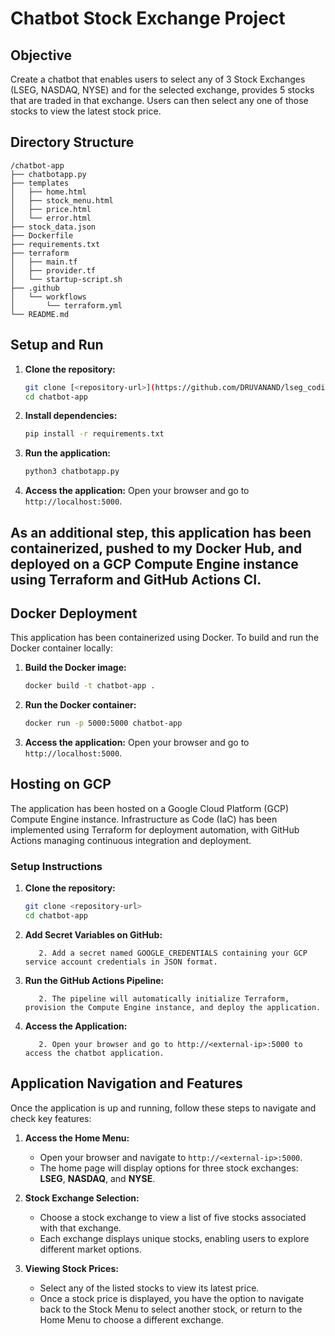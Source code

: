 # Chatbot Stock Exchange Project

## Objective
Create a chatbot that enables users to select any of 3 Stock Exchanges (LSEG, NASDAQ, NYSE) and for the selected exchange, provides 5 stocks that are traded in that exchange. Users can then select any one of those stocks to view the latest stock price.

## Directory Structure
```
/chatbot-app
├── chatbotapp.py
├── templates
│   ├── home.html
│   ├── stock_menu.html
│   ├── price.html
│   └── error.html
├── stock_data.json
├── Dockerfile
├── requirements.txt
├── terraform
│   ├── main.tf
│   ├── provider.tf
│   └── startup-script.sh
├── .github
│   └── workflows
│       └── terraform.yml
└── README.md
```

## Setup and Run
1. **Clone the repository:**
   ```sh
   git clone [<repository-url>](https://github.com/DRUVANAND/lseg_coding_challenge.git)
   cd chatbot-app
   ```

2. **Install dependencies:**
   ```sh
   pip install -r requirements.txt
   ```

3. **Run the application:**
   ```sh
   python3 chatbotapp.py
   ```

4. **Access the application:** Open your browser and go to `http://localhost:5000`.

## As an additional step, this application has been containerized, pushed to my Docker Hub, and deployed on a GCP Compute Engine instance using Terraform and GitHub Actions CI.

## Docker Deployment
This application has been containerized using Docker. To build and run the Docker container locally:

1. **Build the Docker image:**
   ```sh
   docker build -t chatbot-app .
   ```

2. **Run the Docker container:**
   ```sh
   docker run -p 5000:5000 chatbot-app
   ```

3. **Access the application:** Open your browser and go to `http://localhost:5000`.


## Hosting on GCP
The application has been hosted on a Google Cloud Platform (GCP) Compute Engine instance. Infrastructure as Code (IaC) has been implemented using Terraform for deployment automation, with GitHub Actions managing continuous integration and deployment.

### Setup Instructions

1. **Clone the repository:**
   ```sh
   git clone <repository-url>
   cd chatbot-app
   ```
2. **Add Secret Variables on GitHub:**
   ```1. Go to Settings > Secrets and variables > Actions in your GitHub repository.
      2. Add a secret named GOOGLE_CREDENTIALS containing your GCP service account credentials in JSON format.
   ```
3. **Run the GitHub Actions Pipeline:**
   ```1. Push your changes to the main branch or manually trigger the GitHub Actions workflow.
      2. The pipeline will automatically initialize Terraform, provision the Compute Engine instance, and deploy the application.
   ```
2. **Access the Application:**
   ```1. Once the GitHub Actions workflow completes, note the external IP of the Compute Engine instance.
      2. Open your browser and go to http://<external-ip>:5000 to access the chatbot application.
   ```

## Application Navigation and Features

Once the application is up and running, follow these steps to navigate and check key features:

1. **Access the Home Menu:**
   - Open your browser and navigate to `http://<external-ip>:5000`.
   - The home page will display options for three stock exchanges: **LSEG**, **NASDAQ**, and **NYSE**.

2. **Stock Exchange Selection:**
   - Choose a stock exchange to view a list of five stocks associated with that exchange.
   - Each exchange displays unique stocks, enabling users to explore different market options.

3. **Viewing Stock Prices:**
   - Select any of the listed stocks to view its latest price.
   - Once a stock price is displayed, you have the option to navigate back to the Stock Menu to select another stock, or return to the Home Menu to choose a different exchange.
